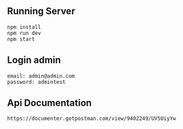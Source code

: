 ## Running Server

```
npm install
npm run dev
npm start
```

## Login admin

```
email: admin@admin.com
password: admintest
```

## Api Documentation

```
https://documenter.getpostman.com/view/9402249/UV5UiyYw
```
